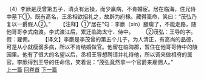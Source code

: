 （4）李厥是茂曾第五子，清贞有远操，而少赢病，不肯婚宦。居在临海，住兄侍中墓下①。既有高名，王丞相欲招礼之，故辟为府椽。藏得笺命，笑曰：“茂弘乃复以一爵假人②。”
　　【注释】①“居在”句：李廞（xin）腿瘸了，不能走路，随他哥哥李式南渡。李式渡江后，累迁临海太守、侍中。
　　②茂弘：王导的字。假：雇佣。
　　【译文】李廞是李茂曾的第五个儿子，为人清正，有高尚的品德，可是从小就瘦弱多病，所以不肯结婚做官。他留在临海郡，暂住在他哥哥侍中的陵园里。他有了很大的名望以后，丞相王导想聘请并礼待他，所以调来做相府的属官。李廞得到王导的任命信，笑着说：“茂弘竟然拿一个官爵来雇佣人。”
<br>[上一篇](18_03) [回卷首](18_00) [下一篇](18_05)

